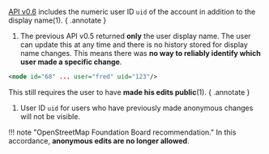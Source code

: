[API v0.6](info.md) includes the numeric user ID ```uid``` of the account in addition to the display name(1).
{ .annotate }

1. The previous API v0.5 returned **only** the user display name. The user can update this at any time and there is no history stored for display name changes. This means there was **no way to reliably identify which user made a specific change**.

``` xml title="userID_example.xml" linenums="1"
<node id="68" ... user="fred" uid="123"/>
```

This still requires the user to have **made his edits public**(1).
{ .annotate }

1. User ID ```uid``` for users who have previously made anonymous changes will not be visible.

!!! note "OpenStreetMap Foundation Board recommendation."
    In this accordance, **anonymous edits are no longer allowed**. 